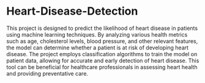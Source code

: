 # Heart-Disease-Detection
This project is designed to predict the likelihood of heart disease in patients using machine learning techniques. By analyzing various health metrics such as age, cholesterol levels, blood pressure, and other relevant features, the model can determine whether a patient is at risk of developing heart disease. The project employs classification algorithms to train the model on patient data, allowing for accurate and early detection of heart disease. This tool can be beneficial for healthcare professionals in assessing heart health and providing preventative care.
